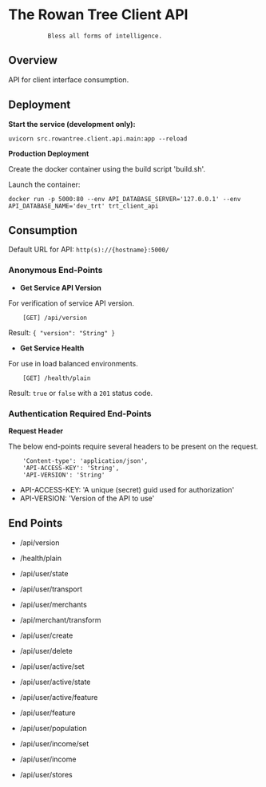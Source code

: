 # The Rowan Tree Client API
               Bless all forms of intelligence.

Overview
--------
API for client interface consumption.

Deployment
----------
**Start the service (development only):**
```
uvicorn src.rowantree.client.api.main:app --reload
```

**Production Deployment**

Create the docker container using the build script 'build.sh'.

Launch the container:
```
docker run -p 5000:80 --env API_DATABASE_SERVER='127.0.0.1' --env API_DATABASE_NAME='dev_trt' trt_client_api
```

Consumption
-----------
Default URL for API: `http(s)://{hostname}:5000/`


### Anonymous End-Points


* **Get Service API Version**

For verification of service API version.

```
    [GET] /api/version
```

Result:
`
{
    "version": "String"
}
`

* **Get Service Health**
 
For use in load balanced environments.

```
    [GET] /health/plain
```
Result:
`true` or `false` with a `201` status code.


### Authentication Required End-Points


**Request Header**

The below end-points require several headers to be present on the request.

```
    'Content-type': 'application/json',
    'API-ACCESS-KEY': 'String',
    'API-VERSION': 'String'
```

* API-ACCESS-KEY: 'A unique (secret) guid used for authorization'
* API-VERSION: 'Version of the API to use'


End Points
----------
* /api/version
* /health/plain


* /api/user/state
* /api/user/transport


* /api/user/merchants
* /api/merchant/transform


* /api/user/create
* /api/user/delete
* /api/user/active/set
* /api/user/active/state


* /api/user/active/feature
* /api/user/feature


* /api/user/population
* /api/user/income/set
* /api/user/income


* /api/user/stores

